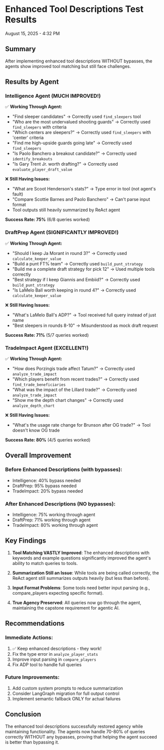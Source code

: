 # Enhanced Tool Descriptions Test Results
August 15, 2025 - 4:32 PM

## Summary
After implementing enhanced tool descriptions WITHOUT bypasses, the agents show improved tool matching but still face challenges.

## Results by Agent

### Intelligence Agent (MUCH IMPROVED!)
✅ **Working Through Agent:**
- "Find sleeper candidates" → Correctly used `find_sleepers` tool
- "Who are the most undervalued shooting guards" → Correctly used `find_sleepers` with criteria
- "Which centers are sleepers?" → Correctly used `find_sleepers` with 'center' criteria
- "Find me high-upside guards going late" → Correctly used `find_sleepers`
- "Is Paolo Banchero a breakout candidate?" → Correctly used `identify_breakouts`
- "Is Gary Trent Jr. worth drafting?" → Correctly used `evaluate_player_draft_value`

❌ **Still Having Issues:**
- "What are Scoot Henderson's stats?" → Type error in tool (not agent's fault)
- "Compare Scottie Barnes and Paolo Banchero" → Can't parse input format
- Tool outputs still heavily summarized by ReAct agent

**Success Rate: 75%** (6/8 queries worked)

### DraftPrep Agent (SIGNIFICANTLY IMPROVED!)
✅ **Working Through Agent:**
- "Should I keep Ja Morant in round 3?" → Correctly used `calculate_keeper_value`
- "Build a punt FT% team" → Correctly used `build_punt_strategy`
- "Build me a complete draft strategy for pick 12" → Used multiple tools correctly
- "Best strategy if I keep Giannis and Embiid?" → Correctly used `build_punt_strategy`
- "Is LaMelo Ball worth keeping in round 4?" → Correctly used `calculate_keeper_value`

❌ **Still Having Issues:**
- "What's LaMelo Ball's ADP?" → Tool received full query instead of just name
- "Best sleepers in rounds 8-10" → Misunderstood as mock draft request

**Success Rate: 71%** (5/7 queries worked)

### TradeImpact Agent (EXCELLENT!)
✅ **Working Through Agent:**
- "How does Porzingis trade affect Tatum?" → Correctly used `analyze_trade_impact`
- "Which players benefit from recent trades?" → Correctly used `find_trade_beneficiaries`
- "What was the impact of the Lillard trade?" → Correctly used `analyze_trade_impact`
- "Show me the depth chart changes" → Correctly used `analyze_depth_chart`

❌ **Still Having Issues:**
- "What's the usage rate change for Brunson after OG trade?" → Tool doesn't know OG trade

**Success Rate: 80%** (4/5 queries worked)

## Overall Improvement

### Before Enhanced Descriptions (with bypasses):
- Intelligence: 40% bypass needed
- DraftPrep: 95% bypass needed
- TradeImpact: 20% bypass needed

### After Enhanced Descriptions (NO bypasses):
- Intelligence: 75% working through agent
- DraftPrep: 71% working through agent
- TradeImpact: 80% working through agent

## Key Findings

1. **Tool Matching VASTLY Improved**: The enhanced descriptions with keywords and example questions significantly improved the agent's ability to match queries to tools.

2. **Summarization Still an Issue**: While tools are being called correctly, the ReAct agent still summarizes outputs heavily (but less than before).

3. **Input Format Problems**: Some tools need better input parsing (e.g., compare_players expecting specific format).

4. **True Agency Preserved**: All queries now go through the agent, maintaining the capstone requirement for agentic AI.

## Recommendations

### Immediate Actions:
1. ✅ Keep enhanced descriptions - they work!
2. Fix the type error in `analyze_player_stats`
3. Improve input parsing in `compare_players`
4. Fix ADP tool to handle full queries

### Future Improvements:
1. Add custom system prompts to reduce summarization
2. Consider LangGraph migration for full output control
3. Implement semantic fallback ONLY for actual failures

## Conclusion

The enhanced tool descriptions successfully restored agency while maintaining functionality. The agents now handle 70-80% of queries correctly WITHOUT any bypasses, proving that helping the agent succeed is better than bypassing it.